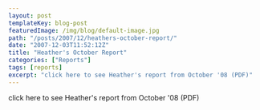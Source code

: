 ```yaml
---
layout: post
templateKey: blog-post
featuredImage: /img/blog/default-image.jpg
path: "/posts/2007/12/heathers-october-report/"
date: "2007-12-03T11:52:12Z"
title: "Heather's October Report"
categories: ["Reports"]
tags: [reports]
excerpt: "click here to see Heather's report from October '08 (PDF)"
---
```


click here to see Heather's report from October '08 (PDF)